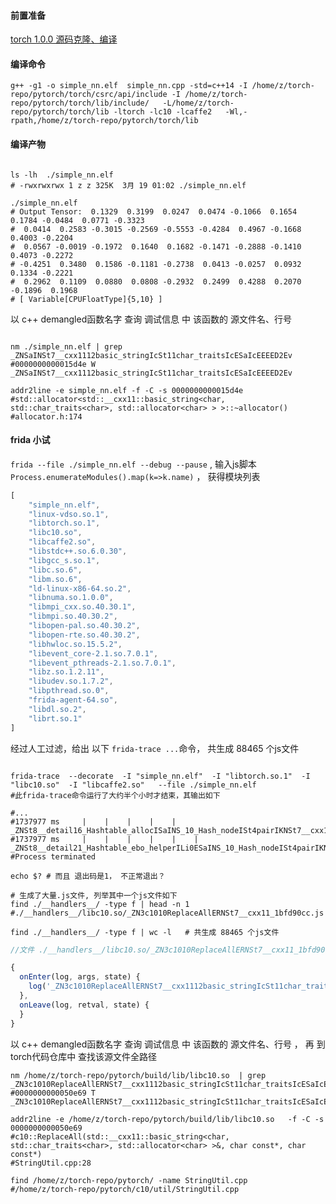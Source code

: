 
#### 前置准备

 [torch 1.0.0 源码克隆、编译](http://giteaz:3000/wiki/github-gitee-GITEA#pytorch-v100)



#### 编译命令

```shell
g++ -g1 -o simple_nn.elf  simple_nn.cpp -std=c++14 -I /home/z/torch-repo/pytorch/torch/csrc/api/include -I /home/z/torch-repo/pytorch/torch/lib/include/   -L/home/z/torch-repo/pytorch/torch/lib -ltorch -lc10 -lcaffe2   -Wl,-rpath,/home/z/torch-repo/pytorch/torch/lib 

```


#### 编译产物

```shell

ls -lh  ./simple_nn.elf
# -rwxrwxrwx 1 z z 325K  3月 19 01:02 ./simple_nn.elf

./simple_nn.elf
# Output Tensor:  0.1329  0.3199  0.0247  0.0474 -0.1066  0.1654  0.1784 -0.0484  0.0771 -0.3323
#  0.0414  0.2583 -0.3015 -0.2569 -0.5553 -0.4284  0.4967 -0.1668  0.4003 -0.2204
#  0.0567 -0.0019 -0.1972  0.1640  0.1682 -0.1471 -0.2888 -0.1410  0.4073 -0.2272
# -0.4251  0.3480  0.1586 -0.1181 -0.2738  0.0413 -0.0257  0.0932  0.1334 -0.2221
#  0.2962  0.1109  0.0880  0.0808 -0.2932  0.2499  0.4288  0.2070 -0.1896  0.1968
# [ Variable[CPUFloatType]{5,10} ]

```

以 c++ demangled函数名字  查询 调试信息 中 该函数的 源文件名、行号 
```shell

nm ./simple_nn.elf | grep _ZNSaINSt7__cxx1112basic_stringIcSt11char_traitsIcESaIcEEEED2Ev
#0000000000015d4e W _ZNSaINSt7__cxx1112basic_stringIcSt11char_traitsIcESaIcEEEED2Ev

addr2line -e simple_nn.elf -f -C -s 0000000000015d4e
#std::allocator<std::__cxx11::basic_string<char, std::char_traits<char>, std::allocator<char> > >::~allocator()
#allocator.h:174

```


#### frida 小试
```frida --file ./simple_nn.elf --debug --pause``` , 输入js脚本```Process.enumerateModules().map(k=>k.name)``` ， 获得模块列表
```javascript
[
    "simple_nn.elf",
    "linux-vdso.so.1",
    "libtorch.so.1",
    "libc10.so",
    "libcaffe2.so",
    "libstdc++.so.6.0.30",
    "libgcc_s.so.1",
    "libc.so.6",
    "libm.so.6",
    "ld-linux-x86-64.so.2",
    "libnuma.so.1.0.0",
    "libmpi_cxx.so.40.30.1",
    "libmpi.so.40.30.2",
    "libopen-pal.so.40.30.2",
    "libopen-rte.so.40.30.2",
    "libhwloc.so.15.5.2",
    "libevent_core-2.1.so.7.0.1",
    "libevent_pthreads-2.1.so.7.0.1",
    "libz.so.1.2.11",
    "libudev.so.1.7.2",
    "libpthread.so.0",
    "frida-agent-64.so",
    "libdl.so.2",
    "librt.so.1"
]
```

经过人工过滤，给出 以下 ```frida-trace ...```命令， 共生成 88465 个js文件 
```shell

frida-trace  --decorate  -I "simple_nn.elf"  -I "libtorch.so.1"  -I "libc10.so"  -I "libcaffe2.so"   --file ./simple_nn.elf
#此frida-trace命令运行了大约半个小时才结束，其输出如下

#...
#1737977 ms     |    |    |    |    | _ZNSt8__detail16_Hashtable_allocISaINS_10_Hash_nodeISt4pairIKNSt7__cxx1112basic_stringIcSt11char_traitsIcESaIcEEEiELb1EEEEE17_M_node_allocatorEv()
#1737977 ms     |    |    |    |    |    | _ZNSt8__detail21_Hashtable_ebo_helperILi0ESaINS_10_Hash_nodeISt4pairIKNSt7__cxx1112basic_stringIcSt11char_traitsIcESaIcEEEiELb1EEEELb1EE6_S_getERSD_()
#Process terminated

echo $? # 而且 退出码是1， 不正常退出？

# 生成了大量.js文件, 列举其中一个js文件如下
find ./__handlers__/ -type f | head -n 1
#./__handlers__/libc10.so/_ZN3c1010ReplaceAllERNSt7__cxx11_1bfd90cc.js

find ./__handlers__/ -type f | wc -l   # 共生成 88465 个js文件 

```

```javascript
//文件 ./__handlers__/libc10.so/_ZN3c1010ReplaceAllERNSt7__cxx11_1bfd90cc.js

{
  onEnter(log, args, state) {
    log('_ZN3c1010ReplaceAllERNSt7__cxx1112basic_stringIcSt11char_traitsIcESaIcEEEPKcS8_()[libc10.so]');
  },
  onLeave(log, retval, state) {
  }
}
```

以 c++ demangled函数名字  查询 调试信息 中 该函数的 源文件名、行号 ， 再 到torch代码仓库中 查找该源文件全路径
```shell
nm /home/z/torch-repo/pytorch/build/lib/libc10.so  | grep _ZN3c1010ReplaceAllERNSt7__cxx1112basic_stringIcSt11char_traitsIcESaIcEEEPKcS8_
#0000000000050e69 T _ZN3c1010ReplaceAllERNSt7__cxx1112basic_stringIcSt11char_traitsIcESaIcEEEPKcS8_

addr2line -e /home/z/torch-repo/pytorch/build/lib/libc10.so   -f -C -s 0000000000050e69
#c10::ReplaceAll(std::__cxx11::basic_string<char, std::char_traits<char>, std::allocator<char> >&, char const*, char const*)
#StringUtil.cpp:28

find /home/z/torch-repo/pytorch/ -name StringUtil.cpp 
#/home/z/torch-repo/pytorch/c10/util/StringUtil.cpp

```

